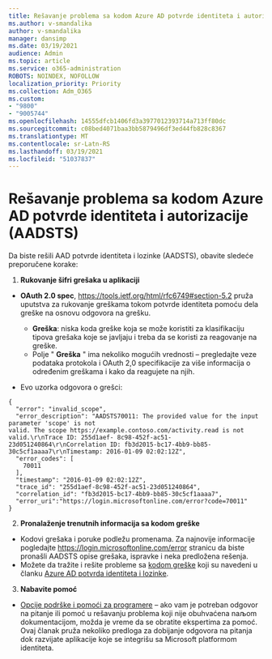 ```yaml
---
title: Rešavanje problema sa kodom Azure AD potvrde identiteta i autorizacije (AADSTS)
ms.author: v-smandalika
author: v-smandalika
manager: dansimp
ms.date: 03/19/2021
audience: Admin
ms.topic: article
ms.service: o365-administration
ROBOTS: NOINDEX, NOFOLLOW
localization_priority: Priority
ms.collection: Adm_O365
ms.custom:
- "9800"
- "9005744"
ms.openlocfilehash: 14555dfcb1406fd3a3977012393714a713ff80dc
ms.sourcegitcommit: c08bed4071baa3bb5879496df3ed44fb828c8367
ms.translationtype: MT
ms.contentlocale: sr-Latn-RS
ms.lasthandoff: 03/19/2021
ms.locfileid: "51037837"
---
```

# <a name="troubleshoot-azure-ad-authentication-and-authorization-aadsts-error-codes"></a>Rešavanje problema sa kodom Azure AD potvrde identiteta i autorizacije (AADSTS)

Da biste rešili AAD potvrde identiteta i lozinke (AADSTS), obavite sledeće preporučene korake:

1. **Rukovanje šifri grešaka u aplikaciji**

- **OAuth 2.0 spec**, https://tools.ietf.org/html/rfc6749#section-5.2 pruža uputstva za rukovanje greškama tokom potvrde identiteta pomoću dela greške na osnovu odgovora na grešku.

    - **Greška**: niska koda greške koja se može koristiti za klasifikaciju tipova grešaka koje se javljaju i treba da se koristi za reagovanje na greške.
    - Polje " **Greška** " ima nekoliko mogućih vrednosti – pregledajte veze podataka protokola i OAuth 2,0 specifikacije za više informacija o određenim greškama i kako da reagujete na njih.

- Evo uzorka odgovora o grešci:
```
{
  "error": "invalid_scope",
  "error_description": "AADSTS70011: The provided value for the input parameter 'scope' is not 
valid. The scope https://example.contoso.com/activity.read is not valid.\r\nTrace ID: 255d1aef- 8c98-452f-ac51-23d051240864\r\nCorrelation ID: fb3d2015-bc17-4bb9-bb85-30c5cf1aaaa7\r\nTimestamp: 2016-01-09 02:02:12Z",
  "error_codes": [
    70011
  ],
  "timestamp": "2016-01-09 02:02:12Z",
  "trace_id": "255d1aef-8c98-452f-ac51-23d051240864",
  "correlation_id": "fb3d2015-bc17-4bb9-bb85-30c5cf1aaaa7", 
  "error_uri":"https://login.microsoftonline.com/error?code=70011"
}
```
2. **Pronalaženje trenutnih informacija sa kodom greške**

- Kodovi grešaka i poruke podležu promenama. Za najnovije informacije pogledajte https://login.microsoftonline.com/error stranicu da biste pronašli AADSTS opise grešaka, ispravke i neka predložena rešenja.
- Možete da tražite i rešite probleme sa [kodom greške](https://docs.microsoft.com/azure/active-directory/develop/reference-aadsts-error-codes#aadsts-error-codes) koji su navedeni u članku [Azure AD potvrda identiteta i lozinke](https://docs.microsoft.com/azure/active-directory/develop/reference-aadsts-error-codes#handling-error-codes-in-your-application).

3. **Nabavite pomoć**

- [Opcije podrške i pomoći za programere](https://docs.microsoft.com/azure/active-directory/develop/developer-support-help-options) – ako vam je potreban odgovor na pitanje ili pomoć u rešavanju problema koji nije obuhvaćena naљom dokumentacijom, možda je vreme da se obratite ekspertima za pomoć. Ovaj članak pruža nekoliko predloga za dobijanje odgovora na pitanja dok razvijate aplikacije koje se integrišu sa Microsoft platformom identiteta.








